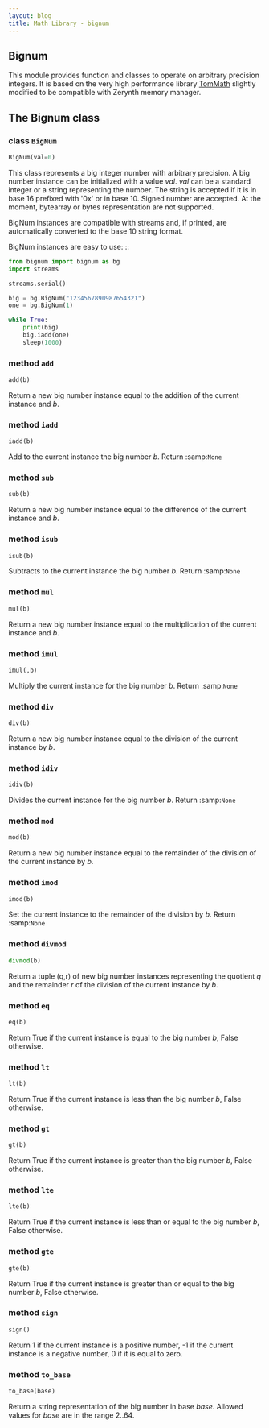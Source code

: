 ```yaml
---
layout: blog
title: Math Library - bignum
---
```

## Bignum

This module provides function and classes to operate on arbitrary precision integers.
It is based on the very high performance library [TomMath](https://github.com/libtom/libtommath) slightly
modified to be compatible with Zerynth memory manager.


## The Bignum class

### class `BigNum`
```python
BigNum(val=0)
```

This class represents a big integer number with arbitrary precision. A big number instance can be initialized with
a value *val*. *val* can be a standard integer or a string representing the number. The string is accepted if it is in base 16
prefixed with  '0x' or in base 10. Signed number are accepted. At the moment, bytearray or bytes representation are not supported.

BigNum instances are compatible with streams and, if printed, are automatically converted to the base 10 string format.

BigNum instances are easy to use: ::

```python
from bignum import bignum as bg
import streams

streams.serial()

big = bg.BigNum("1234567890987654321")
one = bg.BigNum(1)

while True:
    print(big)
    big.iadd(one)
    sleep(1000)
```

### method `add`
```python
add(b)
```

Return a new big number instance equal to the addition of the current instance and *b*.

### method `iadd`
```python
iadd(b)
```

Add to the current instance the big number *b*. Return :samp:`None`

### method `sub`
```python
sub(b)
```

Return a new big number instance equal to the difference of the current instance and *b*.

### method `isub`
```python
isub(b)
```

Subtracts to the current instance the big number *b*. Return :samp:`None`

### method `mul`
```python
mul(b)
```

Return a new big number instance equal to the multiplication of the current instance and *b*.

### method `imul`
```python
imul(,b)
```

Multiply the current instance for the big number *b*. Return :samp:`None`

### method `div`
```python
div(b)
```

Return a new big number instance equal to the division of the current instance by *b*.

### method `idiv`
```python
idiv(b)
```

Divides the current instance for the big number *b*. Return :samp:`None`

### method `mod`
```python
mod(b)
```

Return a new big number instance equal to the remainder of the division of the current instance by *b*.

### method `imod`
```python
imod(b)
```

Set the current instance to the remainder of the division by *b*. Return :samp:`None`

### method `divmod`
```python
divmod(b)
```

Return a tuple (q,r) of new big number instances representing the quotient *q* and the remainder *r* of the division of the current instance by *b*.

### method `eq`
```python
eq(b)
```

Return True if the current instance is equal to the big number *b*, False otherwise.

### method `lt`
```python
lt(b)
```

Return True if the current instance is less than the big number *b*, False otherwise.

### method `gt`
```python
gt(b)
```

Return True if the current instance is greater than the big number *b*, False otherwise.

### method `lte`
```python
lte(b)
```

Return True if the current instance is less than or equal to the big number *b*, False otherwise.

### method `gte`
```python
gte(b)
```

Return True if the current instance is greater than or equal to the big number *b*, False otherwise.

### method `sign`
```python
sign()
```

Return 1 if the current instance is a positive number, -1 if the current instance is a negative number, 0 if it is equal to zero.

### method `to_base`
```python
to_base(base)
```

Return a string representation of the big number in base *base*. Allowed values for *base* are in the range 2..64.
